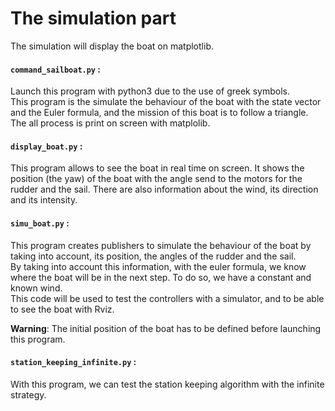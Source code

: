 # The simulation part
  
The simulation will display the boat on matplotlib.


#### `command_sailboat.py` : 

Launch this program with python3 due to the use of greek symbols.  
This program is the simulate the behaviour of the boat with the state vector and the Euler formula, and the mission of this boat is to follow a triangle.  
The all process is print on screen with matplolib. 
  
#### `display_boat.py` :
This program allows to see the boat in real time on screen. It shows the position (the yaw) of the boat with the angle send to the motors for the rudder and the sail. There are also information about the wind, its direction and its intensity.  

#### `simu_boat.py` :

This program creates publishers to simulate the behaviour of the boat by taking into account, its position, the angles of the rudder and the sail.  
By taking into account this information, with the euler formula, we know where the boat will be in the next step. To do so, we have a constant and known wind.  
This code will be used to test the controllers with a simulator, and to be able to see the boat with Rviz.  

__Warning__: The initial position of the boat has to be defined before launching this program.

#### `station_keeping_infinite.py` :

With this program, we can test the station keeping algorithm with the infinite strategy.